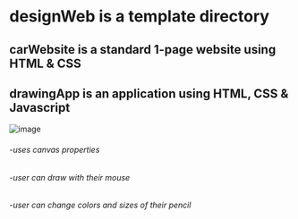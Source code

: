 # designWeb is a template directory 

## carWebsite is a standard 1-page website using HTML & CSS 


## drawingApp is an application using HTML, CSS & Javascript 

![image](https://user-images.githubusercontent.com/114966651/210274642-1c4a3b75-5709-473c-b14e-d181cb284a86.png)

######  -uses canvas properties
######  -user can draw with their mouse
######  -user can change colors and sizes of their pencil  
